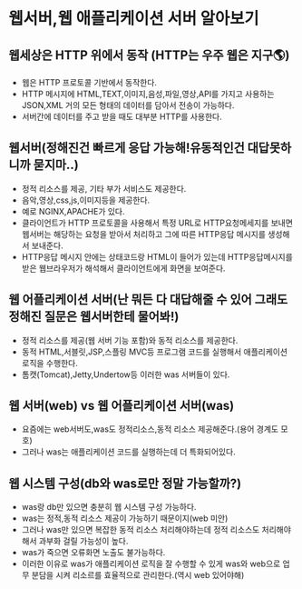 # 웹서버,웹 애플리케이션 서버 알아보기

## 웹세상은 HTTP 위에서 동작 (HTTP는 우주 웹은 지구🌎)
- 웹은 HTTP 프로토콜 기반에서 동작한다.
- HTTP 메시지에 HTML,TEXT,이미지,음성,파일,영상,API를 가지고 사용하는 JSON,XML 거의 모든 형태의 데이터를 담아서 전송이 가능하다.
- 서버간에 데이터를 주고 받을 때도 대부분 HTTP를 사용한다.

## 웹서버(정해진건 빠르게 응답 가능해!유동적인건 대답못하니까 묻지마..)
- 정적 리소스를 제공, 기타 부가 서비스도 제공한다.
- 음악,영상,css,js,이미지등을 제공한다.
- 예로 NGINX,APACHE가 있다.
- 클라이언트가 HTTP 프로토콜을 사용해서 특정 URL로 HTTP요청메세지를 보내면 웹서버는 해당하는 요청을 받아서 처리하고 그에 따른 HTTP응답 메시지를 생성해서 보내준다.
- HTTP응답 메시지 안에는 상태코드랑 HTML이 들어가 있는데 HTTP응답메시지를 받은 웹브라우저가 해석해서 클라이언트에게 화면을 보여준다.

## 웹 어플리케이션 서버(난 뭐든 다 대답해줄 수 있어 그래도 정해진 질문은 웹서버한테 물어봐!)
- 정적 리소스를 제공(웹 서버 기능 포함)와 동적 리소스를 제공한다.
- 동적 HTML,서블릿,JSP,스플링 MVC등 프로그램 코드를 실행해서 애플리케이션 로직을 수행한다.
- 톰캣(Tomcat),Jetty,Undertow등 이러한 was 서버들이 있다.

## 웹 서버(web) vs 웹 어플리케이션 서버(was)
- 요즘에는 web서버도,was도 정적리소스,동적 리소스 제공해준다.(용어 경계도 모호)
- 그러나 was는 애플리케이션 코드를 실행하는데 더 특화되어있다. 

## 웹 시스템 구성(db와 was로만 정말 가능할까?)
- was랑 db만 있으면 충분히 웹 시스템 구성 가능하다.
- was는 정적,동적 리소스 제공이 가능하기 때문이지(web 미안)
- 그러나 was만 있으면 복잡한 동적 리소스 처리해야하는데 정적 리소스도 처리해야해서 과부화 걸릴 가능성이 높다.
- was가 죽으면 오류화면 노출도 불가능하다.
- 이러한 이유로 was가 애플리케이션 로직을 잘 수행할 수 있게 was와 web으로 업무 분담을 시켜 리소르를 효율적으로 관리한다.(역시 web 있어야해)
